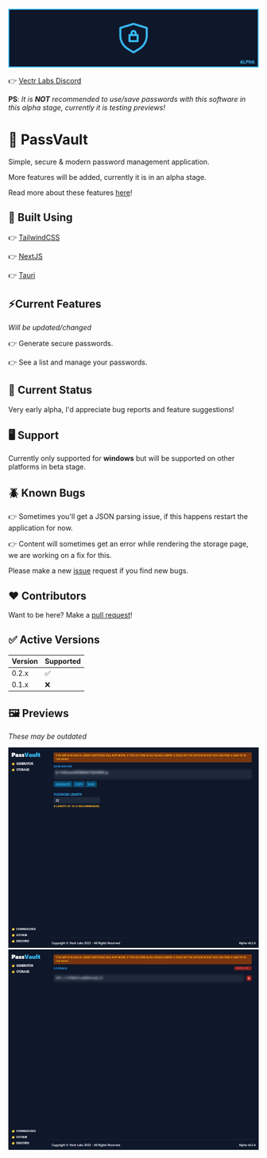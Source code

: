 ![Banner](/assets/banner_logo.png)

👉 [Vectr Labs Discord](https://discord.gg/wVYCMYsZ2K)

**PS**: *It is **NOT** recommended to use/save passwords with this software in this alpha stage, currently it is testing previews!*

# 🔐 PassVault
Simple, secure &amp; modern password management application.

More features will be added, currently it is in an alpha stage.

Read more about these features [here](https://github.com/Vectr-Labs/PassVault/discussions/4)!

## 🚀 Built Using
👉 [TailwindCSS](https://tailwindcss.com/)

👉 [NextJS](https://nextjs.org/)

👉 [Tauri](https://tauri.app/)

## ⚡Current Features
*Will be updated/changed*

👉 Generate secure passwords.

👉 See a list and manage your passwords.

## 🧪 Current Status
Very early alpha, I'd appreciate bug reports and feature suggestions!

## 🖥️ Support
Currently only supported for **windows** but will be supported on other platforms in beta stage.

## 🪲 Known Bugs
👉 Sometimes you'll get a JSON parsing issue, if this happens restart the application for now.

👉 Content will sometimes get an error while rendering the storage page, we are working on a fix for this.

Please make a new [issue](https://github.com/Vectr-Labs/PassVault/issues) request if you find new bugs.

## ❤️ Contributors
Want to be here? Make a [pull request](https://github.com/Vectr-Labs/PassVault/pulls)!

## ✅ Active Versions
| Version | Supported          |
| ------- | ------------------ |
| 0.2.x   | :white_check_mark: |
| 0.1.x   | :x:                |

## 🖼️ Previews
*These may be outdated*

![Generator](/assets/passvault-alpha_generator.png)
![Generator](/assets/passvault-alpha_storage.png)
